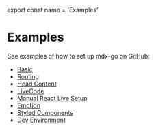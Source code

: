 
export const name = 'Examples'

# Examples

See examples of how to set up mdx-go on GitHub:

- [Basic](https://github.com/jxnblk/mdx-go/tree/master/examples/basic)
- [Routing](https://github.com/jxnblk/mdx-go/tree/master/examples/routing)
- [Head Content](https://github.com/jxnblk/mdx-go/tree/master/examples/head-content)
- [LiveCode](https://github.com/jxnblk/mdx-go/tree/master/examples/live-code)
- [Manual React Live Setup](https://github.com/jxnblk/mdx-go/tree/master/examples/react-live)
- [Emotion](https://github.com/jxnblk/mdx-go/tree/master/examples/emotion)
- [Styled Components](https://github.com/jxnblk/mdx-go/tree/master/examples/styled-components)
- [Dev Environment](https://github.com/jxnblk/mdx-go/tree/master/examples/dev-environment)

[examples]: https://github.com/jxnblk/mdx-go/tree/master/examples
